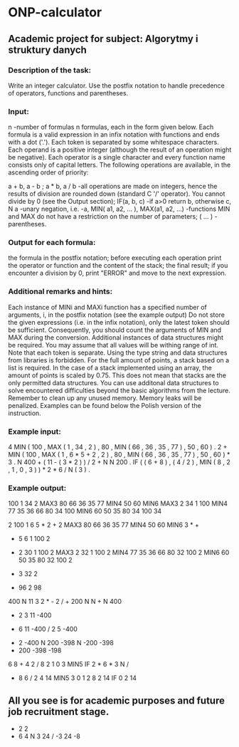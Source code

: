 # ONP-calculator
## Academic project for subject: Algorytmy i struktury danych
### Description of the task:

Write an integer calculator. Use the postfix notation to handle precedence of operators, functions and parentheses.

### Input:
n -number of formulas
n formulas, each in the form given below.
Each formula is a valid expression in an infix notation with functions and ends with a dot ('.'). Each token is separated by some whitespace characters. Each operand is a positive integer (although the result of an operation might be negative). Each operator is a single character and every function name consists only of capital letters.
The following operations are available, in the ascending order of priority:

a + b, a - b ;
a * b, a / b -all operations are made on integers, hence the results of division are rounded down (standard C '/' operator). You cannot divide by 0 (see the Output section);
IF(a, b, c) -if a>0 return b, otherwise c,
N a -unary negation, i.e. -a,
MIN( a1, a2, ... ), MAX(a1, a2, ...) -functions MIN and MAX do not have a restriction on the number of parameters;
( ... ) -parentheses.
### Output for each formula:
the formula in the postfix notation;
before executing each operation print the operator or function and the content of the stack;
the final result;
if you encounter a division by 0, print "ERROR" and move to the next expression.
### Additional remarks and hints:
Each instance of MINi and MAXi function has a specified number of arguments, i, in the postfix notation (see the example output)
Do not store the given expressions (i.e. in the infix notation), only the latest token should be sufficient. Consequently, you should count the arguments of MIN and MAX during the conversion. Additional instances of data structures might be required.
You may assume that all values will be withing range of int. Note that each token is separate.
Using the type string and data structures from libraries is forbidden.
For the full amount of points, a stack based on a list is required. In the case of a stack implemented using an array, the amount of points is scaled by 0.75.
This does not mean that stacks are the only permitted data structures. You can use additonal data structures to solve encountered difficulties beyond the basic algorithms from the lecture.
Remember to clean up any unused memory. Memory leaks will be penalized.
Examples can be found below the Polish version of the instruction.

### Example input:
4
MIN ( 100 , MAX ( 1 , 34 , 2 ) , 80 ,  MIN ( 66 , 36  , 35 , 77 ) , 50 , 60 ) .
2 + MIN ( 100 , MAX ( 1 , 6 * 5 + 2 , 2 ) , 80 ,  MIN ( 66 , 36  , 35 , 77 ) , 50 , 60 ) * 3 .
N 400 + ( 11 - ( 3 * 2 ) ) / 2 + N N 200 .
IF ( ( 6 + 8 ) , ( 4 / 2 ) , MIN ( 8 , 2 , 1 , 0 , 3 ) ) * 2 * 6 / N ( 3 ) .

### Example output:
100  1  34  2  MAX3  80  66  36  35  77  MIN4  50  60  MIN6
MAX3 2 34 1 100
MIN4 77 35 36 66 80 34 100
MIN6 60 50 35 80 34 100
34

2  100  1  6  5  *  2  +  2  MAX3  80  66  36  35  77  MIN4  50  60  MIN6  3  *  +
* 5 6 1 100 2
+ 2 30 1 100 2
MAX3 2 32 1 100 2
MIN4 77 35 36 66 80 32 100 2
MIN6 60 50 35 80 32 100 2
* 3 32 2
+ 96 2
98

400  N  11  3  2  *  -  2  /  +  200  N  N  +
N 400
* 2 3 11 -400
- 6 11 -400
/ 2 5 -400
+ 2 -400
N 200 -398
N -200 -398
+ 200 -398
-198

6  8  +  4  2  /  8  2  1  0  3  MIN5  IF  2  *  6  *  3  N  /
+ 8 6
/ 2 4 14
MIN5 3 0 1 2 8 2 14
IF 0 2 14

## All you see is for academic purposes and future job recruitment stage.
* 2 2
* 6 4
N 3 24
/ -3 24
-8
